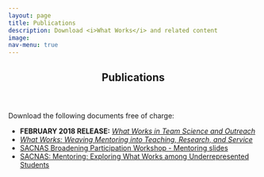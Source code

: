 ```yaml
---
layout: page
title: Publications
description: Download <i>What Works</i> and related content
image: 
nav-menu: true
---
```

<!-- Main -->
<div id="main" class="alt">

<!-- One -->
<section id="one">
	<div class="inner">
		<header class="major">
			<h1>Publications</h1>
		</header>
		
<p>Download the following documents free of charge:
<ul><li><b>FEBRUARY 2018 RELEASE:</b> <i><a href="/What%20Works%20in%20Team%20Science%20and%20Outreach_Color.pdf">What Works in Team Science and Outreach</a></i></li>
	<li><i><a href="/What%20Works.pdf">What Works: Weaving Mentoring into Teaching, Research, and Service</a></i></li>
	<li><a href="/What%20Works%20Workshop%20slides.pdf">SACNAS Broadening Participation Workshop - Mentoring slides</a></li>
	<li><a href="/SACNAS%20Breakout%20Session%20slides.pdf">SACNAS: Mentoring: Exploring What Works among Underrepresented Students</a></li></ul>
